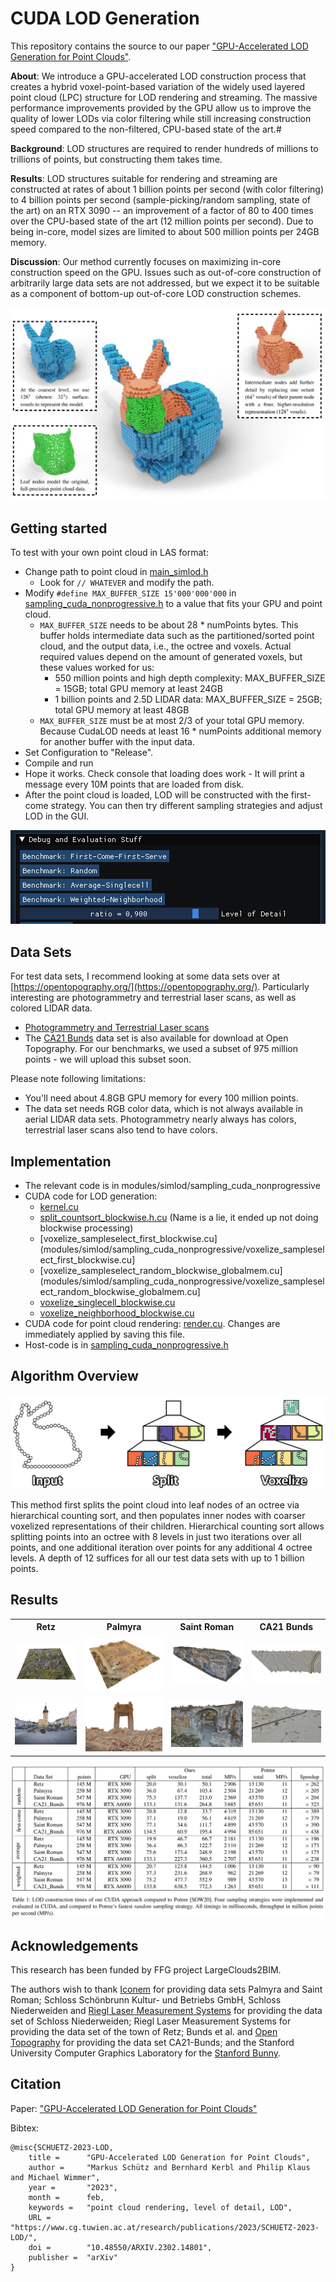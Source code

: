 
# CUDA LOD Generation

This repository contains the source to our paper ["GPU-Accelerated LOD Generation for Point Clouds"](https://www.cg.tuwien.ac.at/research/publications/2023/SCHUETZ-2023-LOD/SCHUETZ-2023-LOD-paper.pdf). 

__About__: We introduce a GPU-accelerated LOD construction process that creates a hybrid voxel-point-based variation of the widely used layered point cloud (LPC) structure for LOD rendering and streaming. The massive performance improvements provided by the GPU allow us to improve the quality of lower LODs via color filtering while still increasing construction speed compared to the non-filtered, CPU-based state of the art.#

__Background__: LOD structures are required to render hundreds of millions to trillions of points, but constructing them takes time.

__Results__: LOD structures suitable for rendering and streaming are constructed at rates of about 1 billion points per second (with color filtering) to 4 billion points per second (sample-picking/random sampling, state of the art) on an RTX 3090 -- an improvement of a factor of 80 to 400 times over the CPU-based state of the art (12 million points per second). Due to being in-core, model sizes are limited to about 500 million points per 24GB memory.

__Discussion__: Our method currently focuses on maximizing in-core construction speed on the GPU. Issues such as out-of-core construction of arbitrarily large data sets are not addressed, but we expect it to be suitable as a component of bottom-up out-of-core LOD construction schemes.

<img src="docs/cudalod_cover.jpg">

## Getting started

To test with your own point cloud in LAS format:

* Change path to point cloud in [main_simlod.h](https://github.com/m-schuetz/CudaLOD/blob/main/src/main_simlod.h#L240-L258)
	* Look for ```// WHATEVER``` and modify the path.
* Modify ```#define MAX_BUFFER_SIZE 15'000'000'000``` in [sampling_cuda_nonprogressive.h](https://github.com/m-schuetz/CudaLOD/blob/0af1bb1dc46db9c59d184ba2f210ec3bf775f13e/modules/simlod/sampling_cuda_nonprogressive/sampling_cuda_nonprogressive.h#L50) to a value that fits your GPU and point cloud. 
	* ```MAX_BUFFER_SIZE``` needs to be about 28 * numPoints bytes. This buffer holds intermediate data such as the partitioned/sorted point cloud, and the output data, i.e., the octree and voxels. Actual required values depend on the amount of generated voxels, but these values worked for us:
		* 550 million points and high depth complexity: MAX_BUFFER_SIZE = 15GB; total GPU memory at least 24GB
		* 1 billion points and 2.5D LIDAR data: MAX_BUFFER_SIZE = 25GB; total GPU memory at least 48GB
	* ```MAX_BUFFER_SIZE``` must be at most 2/3 of your total GPU memory. Because CudaLOD needs at least 16 * numPoints additional memory for another buffer with the input data.
* Set Configuration to "Release". 
* Compile and run
* Hope it works. Check console that loading does work - It will print a message every 10M points that are loaded from disk.
* After the point cloud is loaded, LOD will be constructed with the first-come strategy. You can then try different sampling strategies and adjust LOD in the GUI.

<img src="docs/gui.jpg">

## Data Sets

For test data sets, I recommend looking at some data sets over at [https://opentopography.org/](https://opentopography.org/). Particularly interesting are photogrammetry and terrestrial laser scans, as well as colored LIDAR data.
* [Photogrammetry and Terrestrial Laser scans](https://portal.opentopography.org/dataCatalog?platforms=3&platforms=4&formats=0)
* The [CA21 Bunds](https://portal.opentopography.org/datasetMetadata?otCollectionID=OT.092021.32611.1) data set is also available for download at Open Topography. For our benchmarks, we used a subset of 975 million points - we will upload this subset soon.

Please note following limitations:
* You'll need about 4.8GB GPU memory for every 100 million points. 
* The data set needs RGB color data, which is not always available in aerial LIDAR data sets. Photogrammetry nearly always has colors, terrestrial laser scans also tend to have colors.


## Implementation

* The relevant code is in modules/simlod/sampling_cuda_nonprogressive
* CUDA code for LOD generation: 
	* [kernel.cu](./modules/simlod/sampling_cuda_nonprogressive/kernel.cu) 
	* [split_countsort_blockwise.h.cu](modules/simlod/sampling_cuda_nonprogressive/split_countsort_blockwise.h.cu) (Name is a lie, it ended up not doing blockwise processing)
	* [voxelize_sampleselect_first_blockwise.cu](modules/simlod/sampling_cuda_nonprogressive/voxelize_sampleselect_first_blockwise.cu]
	* [voxelize_sampleselect_random_blockwise_globalmem.cu](modules/simlod/sampling_cuda_nonprogressive/voxelize_sampleselect_random_blockwise_globalmem.cu]
	* [voxelize_singlecell_blockwise.cu](modules/simlod/sampling_cuda_nonprogressive/voxelize_singlecell_blockwise.cu)
	* [voxelize_neighborhood_blockwise.cu](modules/simlod/sampling_cuda_nonprogressive/voxelize_neighborhood_blockwise.cu)
* CUDA code for point cloud rendering: [render.cu](./modules/simlod/sampling_cuda_nonprogressive/render.cu). Changes are immediately applied by saving this file. 
* Host-code is in [sampling_cuda_nonprogressive.h](modules/simlod/sampling_cuda_nonprogressive/sampling_cuda_nonprogressive.h)

## Algorithm Overview

<img src="paper\cudalod\work\overview\overview.png">

This method first splits the point cloud into leaf nodes of an octree via hierarchical counting sort, and then populates inner nodes with coarser voxelized representations of their children. Hierarchical counting sort allows splitting points into an octree with 8 levels in just two iterations over all points, and one additional iteration over points for any additional 4 octree levels. A depth of 12 suffices for all our test data sets with up to 1 billion points. 


## Results

<table>
	<tr>
		<th>Retz</th>
		<th>Palmyra</th>
		<th>Saint Roman</th>
		<th>CA21 Bunds</th>
	</tr>
	<tr>
		<td>
			<img src="paper/cudalod/images/datasets/retz_0.jpg">
		</td>
		<td>
			<img src="paper/cudalod/images/datasets/Palmyra_BelTemple0.jpg">
		</td>
		<td>
			<img src="paper/cudalod/images/datasets/SaintRoman_0.jpg">
		</td>
		<td>
			<img src="paper/cudalod/images/datasets/desert_far.png">
		</td>
	</tr>
	<tr>
		<td>
			<img src="paper/cudalod/images/datasets/retz_1.jpg">
		</td>
		<td>
			<img src="paper/cudalod/images/datasets/Palmyra_BelTemple1.jpg">
		</td>
		<td>
			<img src="paper/cudalod/images/datasets/SaintRoman_1.jpg">
		</td>
		<td>
			<img src="paper/cudalod/images/datasets/desert_close.png">
		</td>
	</tr>
</table>

<img src="docs/results.png">

## Acknowledgements

This research has been funded by FFG project LargeClouds2BIM.

The authors wish to thank [Iconem](https://iconem.com/en/) for providing data sets
Palmyra and Saint Roman; Schloss Schönbrunn Kultur- und Betriebs GmbH, Schloss Niederweiden and [Riegl Laser Measurement
Systems](http://www.riegl.co.at/) for providing the data set of Schloss Niederweiden; Riegl
Laser Measurement Systems for providing the data set of the town
of Retz; Bunds et al. and [Open Topography](https://opentopography.org/) for providing the data
set CA21-Bunds; and the Stanford University Computer Graphics Laboratory for the [Stanford Bunny](http://graphics.stanford.edu/data/3Dscanrep/).


## Citation

Paper: ["GPU-Accelerated LOD Generation for Point Clouds"](https://www.cg.tuwien.ac.at/research/publications/2023/SCHUETZ-2023-LOD/SCHUETZ-2023-LOD-paper.pdf)

Bibtex:
```
@misc{SCHUETZ-2023-LOD,
	title =      "GPU-Accelerated LOD Generation for Point Clouds",
	author =     "Markus Schütz and Bernhard Kerbl and Philip Klaus and Michael Wimmer",
	year =       "2023",
	month =      feb,
	keywords =   "point cloud rendering, level of detail, LOD",
	URL =        "https://www.cg.tuwien.ac.at/research/publications/2023/SCHUETZ-2023-LOD/",
	doi =        "10.48550/ARXIV.2302.14801",
	publisher =  "arXiv"
}
```
